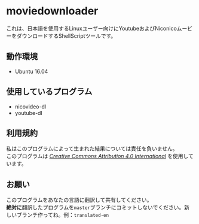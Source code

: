 # moviedownloader
これは、日本語を使用するLinuxユーザー向けにYoutubeおよびNiconicoムービーをダウンロードするShellScriptツールです。
## 動作環境
* Ubuntu 16.04
## 使用しているプログラム
* nicovideo-dl
* youtube-dl
## 利用規約
私はこのプログラムによって生まれた結果については責任を負いません。  
このプログラムは *[Creative Commons Attribution 4.0 International](https://creativecommons.org/licenses/by/4.0/)* を使用しています。
## お願い
このプログラムをあなたの言語に翻訳して共有してください。  
**絶対に**翻訳したプログラムを`master`ブランチにコミットしないでください。新しいブランチ作ってね。例：`translated-en`
